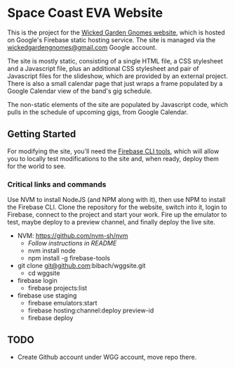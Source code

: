 # Space Coast EVA Website

This is the project for the [Wicked Garden Gnomes
website](https://www.wickedgardengnomes.com), which is hosted on Google's
Firebase static hosting service.  The site is managed via the
wickedgardengnomes@gmail.com Google account.

The site is mostly static, consisting of a single HTML file, a CSS stylesheet
and a Javascript file, plus an additional CSS stylesheet and pair of
Javascript files for the slideshow, which are provided by an external project.
There is also a small calendar page that just wraps a frame populated by a
Google Calendar view of the band's gig schedule.

The non-static elements of the site are populated by Javascript code, which
pulls in the schedule of upcoming gigs, from Google Calendar.

## Getting Started

For modifying the site, you'll need the [Firebase CLI
tools](https://firebase.google.com/docs/cli), which will allow you to locally
test modifications to the site and, when ready, deploy them for the world to
see.

### Critical links and commands

Use NVM to install NodeJS (and NPM along with it), then use NPM to install the
Firebase CLI.  Clone the repository for the website, switch into it, login to
Firebase, connect to the project and start your work.  Fire up the emulator to
test, maybe deploy to a preview channel, and finally deploy the live site.

* NVM: https://github.com/nvm-sh/nvm
  * _Follow instructions in README_
  * nvm install node
  * npm install -g firebase-tools
* git clone git@github.com:bibach/wggsite.git
  * cd wggsite
* firebase login
  * firebase projects:list
* firebase use staging
  * firebase emulators:start
  * firebase hosting:channel:deploy preview-id
  * firebase deploy

## TODO

* Create Github account under WGG account, move repo there.
